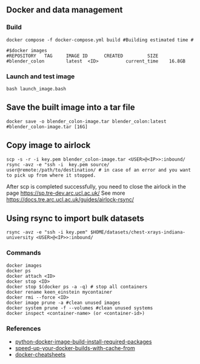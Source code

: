 ## Docker and data management

### Build
```
docker compose -f docker-compose.yml build #Building estimated time #

#$docker images
#REPOSITORY   TAG     IMAGE ID      CREATED         SIZE
#blender_colon        latest  <ID>          current_time    16.8GB
```

### Launch and test image
```
bash launch_image.bash
```

## Save the built image into a tar file
```
docker save -o blender_colon-image.tar blender_colon:latest
#blender_colon-image.tar [16G]
```

## Copy image to airlock
```
scp -s -r -i key.pem blender_colon-image.tar <USER>@<IP>>:inbound/
rsync -avz -e "ssh -i  key.pem source/ user@remote:/path/to/destination/ # in case of an error and you want to pick up from where it stopped.
```
After scp is completed successfully, you need to close the airlock in the page https://sp.tre-dev.arc.ucl.ac.uk/
See more https://docs.tre.arc.ucl.ac.uk/guides/airlock-rsync/

## Using rsync to import bulk datasets
```
rsync -avz -e "ssh -i key.pem" $HOME/datasets/chest-xrays-indiana-university <USER>@<IP>>:inbound/
```

### Commands
```
docker images
docker ps
docker attach <ID>
docker stop <ID>
docker stop $(docker ps -a -q) # stop all containers
docker rename keen_einstein mycontainer
docker rmi --force <ID>
docker image prune -a #clean unused images
docker system prune -f --volumes #clean unused systems
docker inspect <container-name> (or <container-id>) 
```

### References
* [python-docker-image-build-install-required-packages](https://dev.to/behainguyen/python-docker-image-build-install-required-packages-via-requirementstxt-vs-editable-install-572j)
* [speed-up-your-docker-builds-with-cache-from](https://lipanski.com/posts/speed-up-your-docker-builds-with-cache-from)
* [docker-cheatsheets](https://github.com/cheat/cheatsheets/blob/master/docker)
